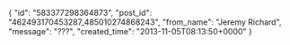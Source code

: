  {
   "id": "583377298364873",
   "post_id": "462493170453287_485010274868243",
   "from_name": "Jeremy Richard",
   "message": "???",
   "created_time": "2013-11-05T08:13:50+0000"
 }
